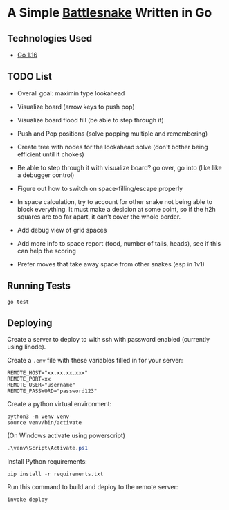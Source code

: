 # A Simple [Battlesnake](http://play.battlesnake.com?utm_source=github&utm_medium=readme&utm_campaign=go_starter&utm_content=homepage) Written in Go

## Technologies Used

* [Go 1.16](https://golang.org/)

## TODO List

* Overall goal: maximin type lookahead
* Visualize board (arrow keys to push pop)
* Visualize board flood fill (be able to step through it)
* Push and Pop positions (solve popping multiple and remembering)
* Create tree with nodes for the lookahead solve (don't bother being efficient until it chokes)
* Be able to step through it with visualize board? go over, go into (like like a debugger control)

* Figure out how to switch on space-filling/escape properly
* In space calculation, try to account for other snake not being able to block everything. It must
  make a desicion at some point, so if the h2h squares are too far apart, it can't cover the whole
  border.
* Add debug view of grid spaces
* Add more info to space report (food, number of tails, heads), see if this can help the scoring
* Prefer moves that take away space from other snakes (esp in 1v1)

## Running Tests

```shell
go test
```

## Deploying

Create a server to deploy to with ssh with password enabled (currently using linode).

Create a `.env` file with these variables filled in for your server:

```.env
REMOTE_HOST="xx.xx.xx.xxx"
REMOTE_PORT=xx
REMOTE_USER="username"
REMOTE_PASSWORD="password123"
```

Create a python virtual environment:

```shell
python3 -m venv venv
source venv/bin/activate
```

(On Windows activate using powerscript)

```ps1
.\venv\Script\Activate.ps1
```

Install Python requirements:

```shell
pip install -r requirements.txt
```

Run this command to build and deploy to the remote server:

```shell
invoke deploy
```
